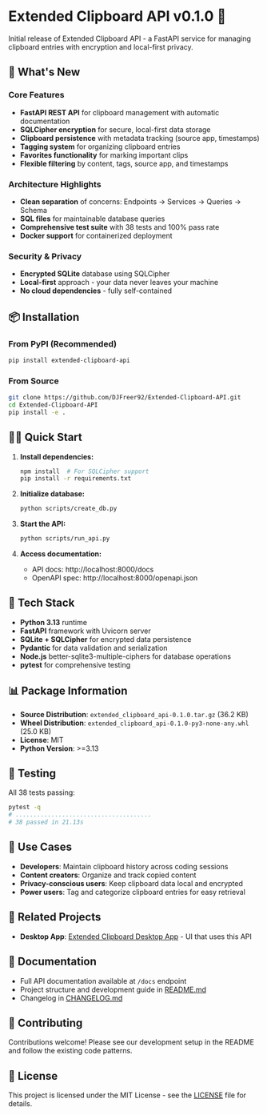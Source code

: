 # Extended Clipboard API v0.1.0 🚀

Initial release of Extended Clipboard API - a FastAPI service for managing clipboard entries with encryption and local-first privacy.

## 🌟 What's New

### Core Features
- **FastAPI REST API** for clipboard management with automatic documentation
- **SQLCipher encryption** for secure, local-first data storage
- **Clipboard persistence** with metadata tracking (source app, timestamps)
- **Tagging system** for organizing clipboard entries
- **Favorites functionality** for marking important clips
- **Flexible filtering** by content, tags, source app, and timestamps

### Architecture Highlights
- **Clean separation** of concerns: Endpoints → Services → Queries → Schema
- **SQL files** for maintainable database queries
- **Comprehensive test suite** with 38 tests and 100% pass rate
- **Docker support** for containerized deployment

### Security & Privacy
- **Encrypted SQLite** database using SQLCipher
- **Local-first** approach - your data never leaves your machine
- **No cloud dependencies** - fully self-contained

## 📦 Installation

### From PyPI (Recommended)
```bash
pip install extended-clipboard-api
```

### From Source
```bash
git clone https://github.com/DJFreer92/Extended-Clipboard-API.git
cd Extended-Clipboard-API
pip install -e .
```

## 🏃‍♂️ Quick Start

1. **Install dependencies:**
   ```bash
   npm install  # For SQLCipher support
   pip install -r requirements.txt
   ```

2. **Initialize database:**
   ```bash
   python scripts/create_db.py
   ```

3. **Start the API:**
   ```bash
   python scripts/run_api.py
   ```

4. **Access documentation:**
   - API docs: http://localhost:8000/docs
   - OpenAPI spec: http://localhost:8000/openapi.json

## 🔧 Tech Stack

- **Python 3.13** runtime
- **FastAPI** framework with Uvicorn server
- **SQLite + SQLCipher** for encrypted data persistence
- **Pydantic** for data validation and serialization
- **Node.js** better-sqlite3-multiple-ciphers for database operations
- **pytest** for comprehensive testing

## 📊 Package Information

- **Source Distribution**: `extended_clipboard_api-0.1.0.tar.gz` (36.2 KB)
- **Wheel Distribution**: `extended_clipboard_api-0.1.0-py3-none-any.whl` (25.0 KB)
- **License**: MIT
- **Python Version**: >=3.13

## 🧪 Testing

All 38 tests passing:
```bash
pytest -q
# ......................................                                          [100%]
# 38 passed in 21.13s
```

## 🎯 Use Cases

- **Developers**: Maintain clipboard history across coding sessions
- **Content creators**: Organize and track copied content
- **Privacy-conscious users**: Keep clipboard data local and encrypted
- **Power users**: Tag and categorize clipboard entries for easy retrieval

## 🔗 Related Projects

- **Desktop App**: [Extended Clipboard Desktop App](https://github.com/DJFreer92/Extended-Clipboard-Desktop-App) - UI that uses this API

## 📝 Documentation

- Full API documentation available at `/docs` endpoint
- Project structure and development guide in [README.md](README.md)
- Changelog in [CHANGELOG.md](CHANGELOG.md)

## 🤝 Contributing

Contributions welcome! Please see our development setup in the README and follow the existing code patterns.

## 📄 License

This project is licensed under the MIT License - see the [LICENSE](LICENSE) file for details.
